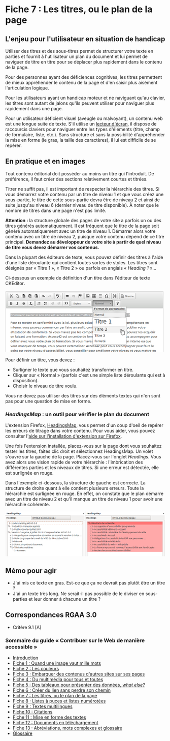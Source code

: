 # Fiche 7&nbsp;: Les titres, ou le plan de la page

## L'enjeu pour l'utilisateur en situation de handicap

Utiliser des titres et des sous-titres permet de structurer votre texte en parties et fournit à l'utilisateur un plan du document et lui permet de naviguer de titre en titre pour se déplacer plus rapidement dans le contenu de la page.

Pour des personnes ayant des déficiences cognitives, les titres permettent de mieux appréhender le contenu de la page et d'en saisir plus aisément l'articulation logique.

Pour les utilisateurs ayant un handicap moteur et ne naviguant qu'au clavier, les titres sont autant de jalons qu'ils peuvent utiliser pour naviguer plus rapidement dans une page.

Pour un utilisateur déficient visuel (aveugle ou malvoyant), un contenu web est une longue suite de texte. S'il utilise un [lecteur d'écran](glossaire.md#lecteur-decran), il dispose de raccourcis claviers pour naviguer entre les types d'éléments (titre, champ de formulaire, liste, etc.). Sans structure et sans la possibilité d'appréhender la mise en forme (le gras, la taille des caractères), il lui est difficile de se repérer.

## En pratique et en images

Tout contenu éditorial doit posséder au moins un titre qui l'introduit. De préférence, il faut créer des sections relativement courtes et titrées.

Titrer ne suffit pas, il est important de respecter la hiérarchie des titres. Si vous démarrez votre contenu par un titre de niveau 1 et que vous créez une sous-partie, le titre de cette sous-partie devra être de niveau 2 et ainsi de suite jusqu'au niveau 6 (dernier niveau de titre disponible). À noter que le nombre de titres dans une page n'est pas limité.

**Attention :** la structure globale des pages de votre site a parfois un ou des titres générés automatiquement. Il est fréquent que le titre de la page soit généré automatiquement avec un titre de niveau 1. Démarrer alors votre contenu avec un titre de niveau 2, puisque votre contenu dépend de ce titre principal. **Demandez au développeur de votre site à partir de quel niveau de titre vous devez démarrer vos contenus.**

Dans la plupart des éditeurs de texte, vous pouvez définir des titres à l'aide d'une liste déroulante qui contient toutes sortes de styles. Les titres sont désignés par «&nbsp;Titre 1&nbsp;», «&nbsp;Titre 2&nbsp;» ou parfois en anglais «&nbsp;<i lang="en">Heading 1</i>&nbsp;»...

Ci-dessous un exemple de définition d'un titre dans l'éditeur de texte <span lang="en">CKEditor</span>.

<img src="img/titres/ckeditor.png" alt="" />

Pour définir un titre, vous devez&nbsp;:

- Surligner le texte que vous souhaitez transformer en titre.
- Cliquer sur « Normal » (parfois c'est une simple liste déroulante qui est à disposition).
- Choisir le niveau de titre voulu.

Vous ne devez pas utiliser des titres sur des éléments textes qui n'en sont pas pour une question de mise en forme.

### <i lang="en">HeadingsMap</i> : un outil pour vérifier le plan du document

L'extension <span lang="en">Firefox</span>, <a href="https://addons.mozilla.org/fr/firefox/addon/headingsmap/"><span lang="en">HeadingsMap</span></a>, vous permet d'un coup d'oeil de repérer les erreurs de titrage dans votre contenu. Pour vous aider, vous pouvez consulter l'<a href="https://support.mozilla.org/fr/kb/trouver-installer-modules-firefox">aide sur l'installation d'extension sur <span lang="en">Firefox</span></a>.

Une fois l'extension installée, placez-vous sur la page dont vous souhaitez tester les titres, faites clic droit et sélectionnez <span lang="en">HeadingsMap</span>. Un volet s'ouvre sur la gauche de la page. Placez-vous sur l'onglet <i lang="en">Headings</i>. Vous avez alors une vision rapide de votre hiérarchie : l'imbrication des différentes parties et les niveaux de titres. Si une erreur est détectée, elle est surlignée en rouge.

Dans l'exemple ci-dessous, la structure de gauche est correcte. La structure de droite quant à elle contient plusieurs erreurs. Toute la hiérarchie est surlignée en rouge. En effet, on constate que le plan démarre avec un titre de niveau 2 et qu'il manque un titre de niveau 1 pour avoir une hiérarchie cohérente.

<img src="img/titres/headingsmap.png" alt="" />


## Mémo pour agir

- J'ai mis ce texte en gras. Est-ce que ça ne devrait pas plutôt être un titre ?
- J'ai un texte très long. Ne serait-il pas possible de le diviser en sous-parties et leur donner à chacune un titre ?

## Correspondances RGAA 3.0

- Critère 9.1 [A]

### Sommaire du guide «&nbsp;Contribuer sur le Web de manière accessible&nbsp;»

* [Introduction](0-intro.md)
* [Fiche 1&nbsp;: Quand une image vaut mille mots](images.md)
* [Fiche 2&nbsp;: Les couleurs](couleurs.md)
* [Fiche 3&nbsp;: Embarquer des contenus d'autres sites sur ses pages](cadres.md)
* [Fiche 4&nbsp;: Du multimédia pour tous et toutes](multimedia.md)
* [Fiche 5&nbsp;: Des tableaux pour présenter des données, <i lang="en">what else?</i>](tableaux.md)
* [Fiche 6&nbsp;: Créer du lien sans perdre son chemin](liens.md)
* [Fiche 7&nbsp;: Les titres, ou le plan de la page](titres.md)
* [Fiche 8&nbsp;: Listes à puces et listes numérotées](listes.md)
* [Fiche 9&nbsp;: Textes multilingues](langue.md)
* [Fiche 10&nbsp;: Citations](citations.md)
* [Fiche 11&nbsp;: Mise en forme des textes](mise-en-forme.md)
* [Fiche 12&nbsp;: Documents en téléchargement](docs_telechargement.md)
* [Fiche 13&nbsp;: Abréviations, mots complexes et glossaire](definition.md)
* [Glossaire](glossaire.md)
